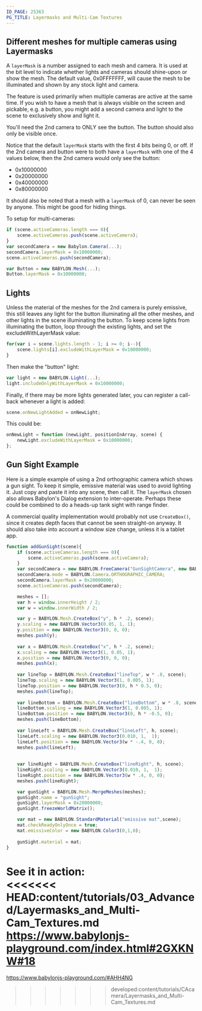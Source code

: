 ```yaml
---
ID_PAGE: 25363
PG_TITLE: Layermasks and Multi-Cam Textures
---
```

## Different meshes for multiple cameras using Layermasks

A `layerMask` is a number assigned to each mesh and camera.  It is used at the bit level to indicate whether lights and cameras should shine-upon or show the mesh.  The default value, 0x0FFFFFFF, will cause the mesh to be illuminated and shown by any stock light and camera.

The feature is used primarily when multiple cameras are active at the same time.  If you wish to have a mesh that is always visible on the screen and pickable, e.g. a button, you might add a second camera and light to the scene to exclusively show and light it.  

You'll need the 2nd camera to ONLY see the button.  The button should also only be visible once. 

Notice that the default `layerMask` starts with the first 4 bits being 0, or off.  If the 2nd camera and button were to both have a `layerMask` with one of the 4 values below, then the 2nd camera would only see the button:
- 0x10000000
- 0x20000000
- 0x40000000
- 0x80000000

It should also be noted that a mesh with a `layerMask` of 0, can never be seen by anyone.  This might be good for hiding things.

To setup for multi-cameras:
```javascript
if (scene.activeCameras.length === 0){
    scene.activeCameras.push(scene.activeCamera);
}              
var secondCamera = new Babylon.Camera(...);
secondCamera.layerMask = 0x10000000;
scene.activeCameras.push(secondCamera);

var Button = new BABYLON.Mesh(...);
Button.layerMask = 0x10000000;
```            
## Lights
Unless the material of the meshes for the 2nd camera is purely emissive, this still leaves any light for the button illuminating all the other meshes, and other lights in the scene illuminating the button.  To keep scene lights from illuminating the button, loop through the existing lights, and set the excludeWithLayerMask value:
```javascript
for(var i = scene.lights.length - 1; i >= 0; i--){
    scene.lights[i].excludeWithLayerMask = 0x10000000;
}
```  
Then make the "button" light:
```javascript
var light = new BABYLON.Light(...);
light.includeOnlyWithLayerMask = 0x10000000;
```
Finally, if there may be more lights generated later, you can register a call-back whenever a light is added:
```javascript
scene.onNewLightAdded = onNewLight;
```  
This could be:
```javascript
onNewLight = function (newLight, positionInArray, scene) {
    newLight.excludeWithLayerMask = 0x10000000;
};
```  
## Gun Sight Example
Here is a simple example of using a 2nd orthographic camera which shows a gun sight.  To keep it simple, emissive material was used to avoid lighting it.  Just copy and paste it into any scene, then call it.  The `layerMask` chosen also allows Babylon's Dialog extension to inter-operate.  Perhaps these could be combined to do a heads-up tank sight with range finder.  

A commercial quality implementation would probably not use `CreateBox()`, since it creates depth faces that cannot be seen straight-on anyway.  It should also take into account a window size change, unless it is a tablet app.
```javascript
function addGunSight(scene){
    if (scene.activeCameras.length === 0){
        scene.activeCameras.push(scene.activeCamera);
    }              
    var secondCamera = new BABYLON.FreeCamera("GunSightCamera", new BABYLON.Vector3(0, 0, -50), scene);                
    secondCamera.mode = BABYLON.Camera.ORTHOGRAPHIC_CAMERA;
    secondCamera.layerMask = 0x20000000;
    scene.activeCameras.push(secondCamera);

    meshes = [];
    var h = window.innerHeight / 2;
    var w = window.innerWidth / 2;

    var y = BABYLON.Mesh.CreateBox("y", h * .2, scene);
    y.scaling = new BABYLON.Vector3(0.05, 1, 1);
    y.position = new BABYLON.Vector3(0, 0, 0);
    meshes.push(y);
    
    var x = BABYLON.Mesh.CreateBox("x", h * .2, scene);
    x.scaling = new BABYLON.Vector3(1, 0.05, 1);
    x.position = new BABYLON.Vector3(0, 0, 0);
    meshes.push(x);
        
    var lineTop = BABYLON.Mesh.CreateBox("lineTop", w * .8, scene);
    lineTop.scaling = new BABYLON.Vector3(1, 0.005, 1);
    lineTop.position = new BABYLON.Vector3(0, h * 0.5, 0);
    meshes.push(lineTop);
    
    var lineBottom = BABYLON.Mesh.CreateBox("lineBottom", w * .8, scene);
    lineBottom.scaling = new BABYLON.Vector3(1, 0.005, 1);
    lineBottom.position = new BABYLON.Vector3(0, h * -0.5, 0);
    meshes.push(lineBottom);
    
    var lineLeft = BABYLON.Mesh.CreateBox("lineLeft", h, scene);
    lineLeft.scaling = new BABYLON.Vector3(0.010, 1,  1);
    lineLeft.position = new BABYLON.Vector3(w * -.4, 0, 0);
    meshes.push(lineLeft);
    
    
    var lineRight = BABYLON.Mesh.CreateBox("lineRight", h, scene);
    lineRight.scaling = new BABYLON.Vector3(0.010, 1,  1);
    lineRight.position = new BABYLON.Vector3(w * .4, 0, 0);
    meshes.push(lineRight);

    var gunSight = BABYLON.Mesh.MergeMeshes(meshes);
    gunSight.name = "gunSight";
    gunSight.layerMask = 0x20000000;
    gunSight.freezeWorldMatrix();

    var mat = new BABYLON.StandardMaterial("emissive mat",scene);
    mat.checkReadyOnlyOnce = true;
    mat.emissiveColor = new BABYLON.Color3(0,1,0);
    
    gunSight.material = mat;
}
```

See it in action:  
<<<<<<< HEAD:content/tutorials/03_Advanced/Layermasks_and_Multi-Cam_Textures.md
 https://www.babylonjs-playground.com/index.html#2GXKNW#18
=======
https://www.babylonjs-playground.com/#AHH4NG
>>>>>>> developed:content/tutorials/CAcamera/Layermasks_and_Multi-Cam_Textures.md

